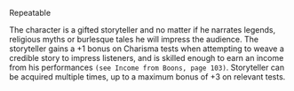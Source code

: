 Repeatable

The character is a gifted storyteller and no matter if he narrates legends, religious myths or burlesque tales he will impress the audience. The storyteller gains a +1 bonus on Charisma tests when attempting to weave a credible story to impress listeners, and is skilled enough to earn an income from his performances `(see Income from Boons, page 103)`. Storyteller can be acquired multiple times, up to a maximum bonus of +3 on relevant tests.